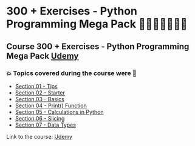 # 300 + Exercises - Python Programming Mega Pack 👩🏻‍💻🤯🐍🤖💽
## Course 300 + Exercises - Python Programming Mega Pack [Udemy](https://www.udemy.com/course/python-programming-exercises-mega-pack/)
### 💥 Topics covered during the course were 🚀
- [Section 01 - Tips](https://github.com/romulovieira777/300_Exercises_Python_Programming_Mega_Pack/tree/main/Section_01_Tips)
- [Section 02 - Starter](https://github.com/romulovieira777/300_Exercises_Python_Programming_Mega_Pack/tree/main/Section_02_Starter)
- [Section 03 - Basics](https://github.com/romulovieira777/300_Exercises_Python_Programming_Mega_Pack/tree/main/Section_03_Basics)
- [Section 04 - Print() Function](https://github.com/romulovieira777/300_Exercises_Python_Programming_Mega_Pack/tree/main/Section_04_Print_Function)
- [Section 05 - Calculations in Python](https://github.com/romulovieira777/300_Exercises_Python_Programming_Mega_Pack/tree/main/Section_05_Calculations_In_Python)
- [Section 06 - Slicing](https://github.com/romulovieira777/300_Exercises_Python_Programming_Mega_Pack/tree/main/Section_06_Slicing)
- [Section 07 - Data Types]()

Link to the course: [Udemy](https://www.udemy.com/course/python-programming-exercises-mega-pack/)
